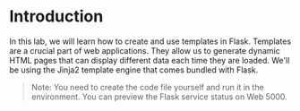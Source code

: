 # Introduction

In this lab, we will learn how to create and use templates in Flask. Templates are a crucial part of web applications. They allow us to generate dynamic HTML pages that can display different data each time they are loaded. We'll be using the Jinja2 template engine that comes bundled with Flask.

> Note: You need to create the code file yourself and run it in the environment. You can preview the Flask service status on Web 5000.
